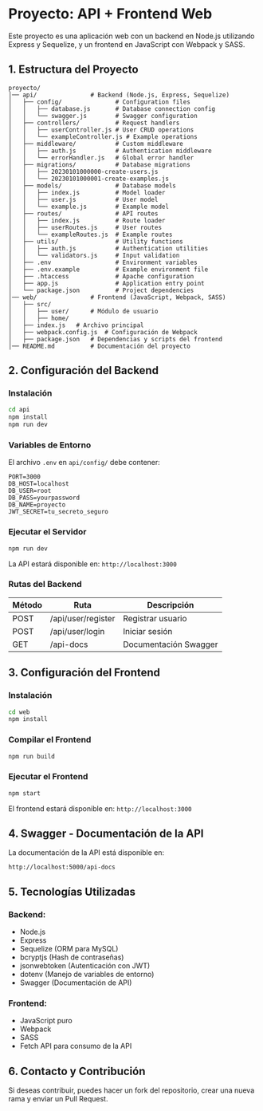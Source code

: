 # Proyecto: API + Frontend Web

Este proyecto es una aplicación web con un backend en Node.js utilizando Express y Sequelize, y un frontend en JavaScript con Webpack y SASS.

## **1. Estructura del Proyecto**

```
proyecto/
│── api/               # Backend (Node.js, Express, Sequelize)
│   ├── config/               # Configuration files
│   │   ├── database.js       # Database connection config
│   │   └── swagger.js        # Swagger configuration
│   ├── controllers/          # Request handlers
│   │   ├── userController.js # User CRUD operations
│   │   └── exampleController.js # Example operations
│   ├── middleware/           # Custom middleware
│   │   ├── auth.js           # Authentication middleware
│   │   └── errorHandler.js   # Global error handler
│   ├── migrations/           # Database migrations
│   │   ├── 20230101000000-create-users.js
│   │   └── 20230101000001-create-examples.js
│   ├── models/               # Database models
│   │   ├── index.js          # Model loader
│   │   ├── user.js           # User model
│   │   └── example.js        # Example model
│   ├── routes/               # API routes
│   │   ├── index.js          # Route loader
│   │   ├── userRoutes.js     # User routes
│   │   └── exampleRoutes.js  # Example routes
│   ├── utils/                # Utility functions
│   │   ├── auth.js           # Authentication utilities
│   │   └── validators.js     # Input validation
│   ├── .env                  # Environment variables
│   ├── .env.example          # Example environment file
│   ├── .htaccess             # Apache configuration
│   ├── app.js                # Application entry point
│   └── package.json          # Project dependencies
│── web/               # Frontend (JavaScript, Webpack, SASS)
│   ├── src/
│   │   ├── user/      # Módulo de usuario
│   │   ├── home/      
│   ├── index.js   # Archivo principal
│   ├── webpack.config.js  # Configuración de Webpack
│   ├── package.json   # Dependencias y scripts del frontend
│── README.md          # Documentación del proyecto
```

## **2. Configuración del Backend**

### **Instalación**
```sh
cd api
npm install 
npm run dev
```

### **Variables de Entorno**
El archivo `.env` en `api/config/` debe contener:
```env
PORT=3000
DB_HOST=localhost
DB_USER=root
DB_PASS=yourpassword
DB_NAME=proyecto
JWT_SECRET=tu_secreto_seguro
```

### **Ejecutar el Servidor**
```sh
npm run dev
```

La API estará disponible en: `http://localhost:3000`

### **Rutas del Backend**
| Método  | Ruta             | Descripción |
|---------|-----------------|-------------|
| POST    | /api/user/register  | Registrar usuario |
| POST    | /api/user/login     | Iniciar sesión |
| GET     | /api-docs         | Documentación Swagger |

## **3. Configuración del Frontend**

### **Instalación**
```sh
cd web
npm install
```

### **Compilar el Frontend**
```sh
npm run build
```

### **Ejecutar el Frontend**
```sh
npm start
```
El frontend estará disponible en: `http://localhost:3000`

## **4. Swagger - Documentación de la API**

La documentación de la API está disponible en:
```
http://localhost:5000/api-docs
```

## **5. Tecnologías Utilizadas**

### **Backend:**
- Node.js
- Express
- Sequelize (ORM para MySQL)
- bcryptjs (Hash de contraseñas)
- jsonwebtoken (Autenticación con JWT)
- dotenv (Manejo de variables de entorno)
- Swagger (Documentación de API)

### **Frontend:**
- JavaScript puro
- Webpack
- SASS
- Fetch API para consumo de la API

## **6. Contacto y Contribución**
Si deseas contribuir, puedes hacer un fork del repositorio, crear una nueva rama y enviar un Pull Request.

